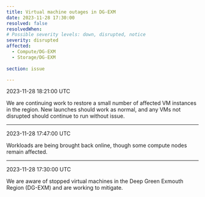 ```yaml
---
title: Virtual machine outages in DG-EXM
date: 2023-11-28 17:30:00
resolved: false
resolvedWhen:
# Possible severity levels: down, disrupted, notice
severity: disrupted 
affected:
  - Compute/DG-EXM
  - Storage/DG-EXM
    
section: issue

---
```


2023-11-28 18:21:00 UTC

We are continuing work to restore a small number of affected VM instances in the region. New launches should work as normal, and any VMs not disrupted should continue to run without issue.

---

2023-11-28 17:47:00 UTC

Workloads are being brought back online, though some compute nodes remain affected.

---

2023-11-28 17:30:00 UTC

We are aware of stopped virtual machines in the Deep Green Exmouth Region (DG-EXM) and are working to mitigate.
